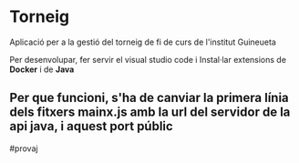 # Torneig
Aplicació per a la gestió del torneig de fi de curs de l'institut Guineueta

Per desenvolupar, fer servir el visual studio code i Instal·lar extensions de **Docker** i de **Java**

Per que funcioni, s'ha de canviar la primera línia dels fitxers mainx.js amb la url del servidor de la api java, i  aquest port públic
----
#provaj